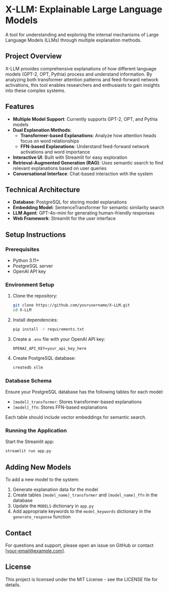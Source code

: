# X-LLM: Explainable Large Language Models

A tool for understanding and exploring the internal mechanisms of Large Language Models (LLMs) through multiple explanation methods.

## Project Overview

X-LLM provides comprehensive explanations of how different language models (GPT-2, OPT, Pythia) process and understand information. By analyzing both transformer attention patterns and feed-forward network activations, this tool enables researchers and enthusiasts to gain insights into these complex systems.

## Features

- **Multiple Model Support**: Currently supports GPT-2, OPT, and Pythia models
- **Dual Explanation Methods**:
  - **Transformer-based Explanations**: Analyze how attention heads focus on word relationships
  - **FFN-based Explanations**: Understand feed-forward network activations and word importance
- **Interactive UI**: Built with Streamlit for easy exploration
- **Retrieval-Augmented Generation (RAG)**: Uses semantic search to find relevant explanations based on user queries
- **Conversational Interface**: Chat-based interaction with the system

## Technical Architecture

- **Database**: PostgreSQL for storing model explanations
- **Embedding Model**: SentenceTransformer for semantic similarity search
- **LLM Agent**: GPT-4o-mini for generating human-friendly responses
- **Web Framework**: Streamlit for the user interface

## Setup Instructions

### Prerequisites

- Python 3.11+
- PostgreSQL server
- OpenAI API key

### Environment Setup

1. Clone the repository:
   ```bash
   git clone https://github.com/yourusername/X-LLM.git
   cd X-LLM
   ```

2. Install dependencies:
   ```bash
   pip install -r requirements.txt
   ```

3. Create a `.env` file with your OpenAI API key:
   ```
   OPENAI_API_KEY=your_api_key_here
   ```

4. Create PostgreSQL database:
   ```bash
   createdb xllm
   ```

### Database Schema

Ensure your PostgreSQL database has the following tables for each model:
- `[model]_transformer`: Stores transformer-based explanations
- `[model]_ffn`: Stores FFN-based explanations

Each table should include vector embeddings for semantic search.

### Running the Application

Start the Streamlit app:
```bash
streamlit run app.py
```

## Adding New Models

To add a new model to the system:

1. Generate explanation data for the model
2. Create tables `[model_name]_transformer` and `[model_name]_ffn` in the database
3. Update the `MODELS` dictionary in `app.py`
4. Add appropriate keywords to the `model_keywords` dictionary in the `generate_response` function

## Contact

For questions and support, please open an issue on GitHub or contact [your-email@example.com].

## License

This project is licensed under the MIT License - see the LICENSE file for details.
